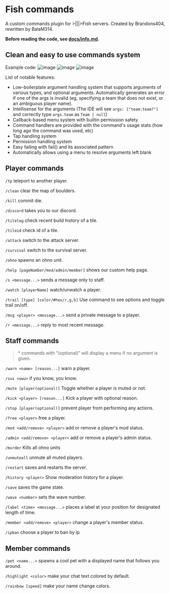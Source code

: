 # Fish commands

A custom commands plugin for >|||>Fish servers. Created by Brandons404, rewritten by BalaM314.

**Before reading the code, see [docs/info.md](docs/info.md).**

## Clean and easy to use commands system
Example code:
![image](https://github.com/BalaM314/fish-commands/assets/71201189/27ca4b91-dd6b-4ed2-a171-11526502bd9d)
![image](https://github.com/BalaM314/fish-commands/assets/71201189/35d3885c-48cc-4ec8-92b0-1243bc98bdc4)
![image](https://github.com/BalaM314/fish-commands/assets/71201189/2c85d8d4-ef21-45b5-9235-2e79cacc9bd1)

List of notable features:
* Low-boilerplate argument handling system that supports arguments of various types, and optional arguments. Automatically generates an error if one of the args is invalid (eg, specifying a team that does not exist, or an ambiguous player name).
* Intellisense for the arguments (The IDE will see `args: ["team:team?"]` and correctly type `args.team` as `Team | null`)
* Callback-based menu system with builtin permission safety
* Command handlers are provided with the command's usage stats (how long ago the command was used, etc)
* Tap handling system
* Permission handling system
* Easy failing with fail() and its associated pattern
* Automatically allows using a menu to resolve arguments left blank

## Player commands

`/tp` teleport to another player.

`/clean` clear the map of boulders.

`/kill` commit die.

`/discord` takes you to our discord.

`/tilelog` check recent build history of a tile.

`/tileid` check id of a tile.

`/attack` switch to the attack server.

`/survival` switch to the survival server.

`/ohno` spawns an ohno unit.

`/help [pageNumber/mod/admin/member]` shows our custom help page.

`/s <message...>` sends a message only to staff.

`/watch [playerName]` watch/unwatch a player.

`/trail [type] [color/#hex/r,g,b]` Use command to see options and toggle trail on/off.

`/msg <player> <message...>` send a private message to a player.

`/r <message...>` reply to most recent message.

## Staff commands

> \* commands with "(optional)" will display a menu if no argument is given.

`/warn <name> [reason...]` warn a player.

`/sus <uwu>` if you know, you know.

`/mute [player(optional)]` Toggle whether a player is muted or not.

`/kick <player> [reason...]` Kick a player with optional reason.

`/stop [player(optional)]` prevent player from performing any actions.

`/free <player>` free a player.

`/mod <add/remove> <player>` add or remove a player's mod status.

`/admin <add/remove> <player>` add or remove a player's admin status.

`/murder` Kills all ohno units

`/unmuteall` unmute all muted players.

`/restart` saves and restarts the server.

`/history <player>` Show moderation history for a player.

`/save` saves the game state.

`/wave <number>` sets the wave number.

`/label <time> <message...>` places a label at your position for designated length of time.

`/member <add/remove> <player>` change a player's member status.

`/ipban` choose a player to ban by ip

## Member commands

`/pet <name...>` spawns a cool pet with a displayed name that follows you around.

`/highlight <color>` make your chat text colored by default.

`/rainbow [speed]` make your name change colors.
